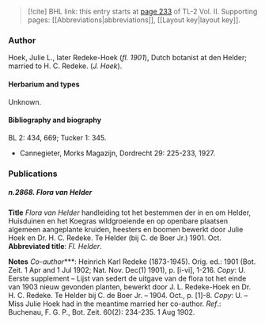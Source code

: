 > [!cite] BHL link: this entry starts at [page 233](https://www.biodiversitylibrary.org/item/103253#page/259/mode/1up) of TL-2 Vol. II.
> Supporting pages: [[Abbreviations|abbreviations]], [[Layout key|layout key]].

### Author

Hoek, Julie L., later Redeke-Hoek (*fl. 1901*), Dutch botanist at den Helder; married to H. C. Redeke. (*J. Hoek*).

#### Herbarium and types

Unknown.

#### Bibliography and biography

BL 2: 434, 669; Tucker 1: 345.
- Cannegieter, Morks Magazijn, Dordrecht 29: 225-233, 1927.

### Publications

##### n.2868. Flora van Helder

**Title**
*Flora van Helder* handleiding tot het bestemmen der in en om Helder, Huisduinen en het Koegras wildgroeiende en op openbare plaatsen algemeen aangeplante kruiden, heesters en boomen bewerkt door Julie Hoek en Dr. H. C. Redeke. Te Helder (bij C. de Boer Jr.) 1901. Oct.
**Abbreviated title**: *Fl. Helder*.

**Notes**
*Co-author*\*\*\*: Heinrich Karl Redeke (1873-1945).
Orig. ed.: 1901 (Bot. Zeit. 1 Apr and 1 Jul 1902; Nat. Nov. Dec(1) 1901), p. \[i-vi\], 1-216. *Copy*: U.
Eerste supplement – Lijst van sedert de uitgave van de flora tot het einde van 1903 nieuw gevonden planten, bewerkt door J. L. Redeke-Hoek en Dr. H. C. Redeke. Te Helder bij C. de Boer Jr. – 1904. Oct., p. \[1\]-8. *Copy*: U. – Miss Julie Hoek had in the meantime married her co-author.
*Ref*.: Buchenau, F. G. P., Bot. Zeit. 60(2): 234-235. 1 Aug 1902.


